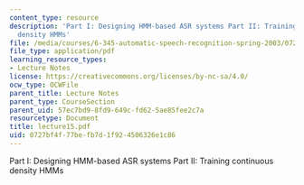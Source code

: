 ```yaml
---
content_type: resource
description: 'Part I: Designing HMM-based ASR systems Part II: Training continuous
  density HMMs'
file: /media/courses/6-345-automatic-speech-recognition-spring-2003/0727bf4f77befb7d1f924506326e1c86_lecture15.pdf
file_type: application/pdf
learning_resource_types:
- Lecture Notes
license: https://creativecommons.org/licenses/by-nc-sa/4.0/
ocw_type: OCWFile
parent_title: Lecture Notes
parent_type: CourseSection
parent_uid: 57ec7bd9-8fd9-649c-fd62-5ae85fee2c7a
resourcetype: Document
title: lecture15.pdf
uid: 0727bf4f-77be-fb7d-1f92-4506326e1c86
---
```

Part I: Designing HMM-based ASR systems Part II: Training continuous density HMMs